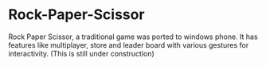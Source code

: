 Rock-Paper-Scissor
==================

Rock Paper Scissor, a traditional game was ported to windows phone. It has features like multiplayer, store and leader board with various gestures for interactivity. (This is still under construction)
